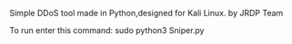 Simple DDoS tool made in Python,designed for Kali Linux. by JRDP Team 


  To run enter this command:
  sudo python3 Sniper.py
  
